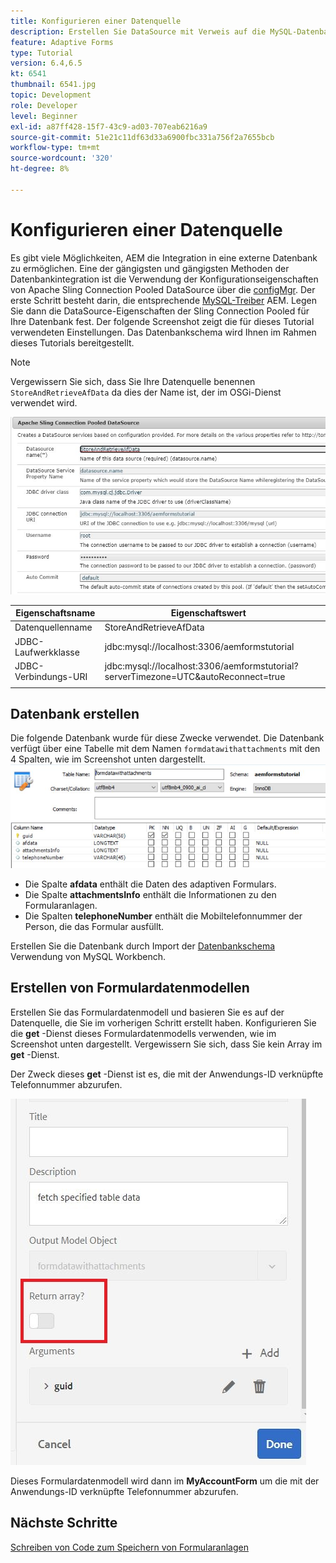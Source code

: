 ```yaml
---
title: Konfigurieren einer Datenquelle
description: Erstellen Sie DataSource mit Verweis auf die MySQL-Datenbank
feature: Adaptive Forms
type: Tutorial
version: 6.4,6.5
kt: 6541
thumbnail: 6541.jpg
topic: Development
role: Developer
level: Beginner
exl-id: a87ff428-15f7-43c9-ad03-707eab6216a9
source-git-commit: 51e21c11df63d33a6900fbc331a756f2a7655bcb
workflow-type: tm+mt
source-wordcount: '320'
ht-degree: 8%

---
```


# Konfigurieren einer Datenquelle

Es gibt viele Möglichkeiten, AEM die Integration in eine externe Datenbank zu ermöglichen. Eine der gängigsten und gängigsten Methoden der Datenbankintegration ist die Verwendung der Konfigurationseigenschaften von Apache Sling Connection Pooled DataSource über die [configMgr](http://localhost:4502/system/console/configMgr).
Der erste Schritt besteht darin, die entsprechende [MySQL-Treiber](https://mvnrepository.com/artifact/mysql/mysql-connector-java) AEM.
Legen Sie dann die DataSource-Eigenschaften der Sling Connection Pooled für Ihre Datenbank fest. Der folgende Screenshot zeigt die für dieses Tutorial verwendeten Einstellungen. Das Datenbankschema wird Ihnen im Rahmen dieses Tutorials bereitgestellt.

>[!NOTE]
>Vergewissern Sie sich, dass Sie Ihre Datenquelle benennen `StoreAndRetrieveAfData` da dies der Name ist, der im OSGi-Dienst verwendet wird.


![data-source](assets/data-source.JPG)

| Eigenschaftsname | Eigenschaftswert |   |
|---------------------|------------------------------------------------------------------------------------|---|
| Datenquellenname | StoreAndRetrieveAfData |   |
| JDBC-Laufwerkklasse | jdbc:mysql://localhost:3306/aemformstutorial |   |
| JDBC-Verbindungs-URI | jdbc:mysql://localhost:3306/aemformstutorial?serverTimezone=UTC&amp;autoReconnect=true |   |
|                     |                                                                                    |   |


## Datenbank erstellen


Die folgende Datenbank wurde für diese Zwecke verwendet. Die Datenbank verfügt über eine Tabelle mit dem Namen `formdatawithattachments` mit den 4 Spalten, wie im Screenshot unten dargestellt.
![data-base](assets/table-schema.JPG)

* Die Spalte **afdata** enthält die Daten des adaptiven Formulars.
* Die Spalte **attachmentsInfo** enthält die Informationen zu den Formularanlagen.
* Die Spalten **telephoneNumber** enthält die Mobiltelefonnummer der Person, die das Formular ausfüllt.

Erstellen Sie die Datenbank durch Import der [Datenbankschema](assets/data-base-schema.sql)
Verwendung von MySQL Workbench.

## Erstellen von Formulardatenmodellen

Erstellen Sie das Formulardatenmodell und basieren Sie es auf der Datenquelle, die Sie im vorherigen Schritt erstellt haben.
Konfigurieren Sie die **get** -Dienst dieses Formulardatenmodells verwenden, wie im Screenshot unten dargestellt.
Vergewissern Sie sich, dass Sie kein Array im **get** -Dienst.

Der Zweck dieses **get** -Dienst ist es, die mit der Anwendungs-ID verknüpfte Telefonnummer abzurufen.

![get-service](assets/get-service.JPG)

Dieses Formulardatenmodell wird dann im **MyAccountForm** um die mit der Anwendungs-ID verknüpfte Telefonnummer abzurufen.

## Nächste Schritte

[Schreiben von Code zum Speichern von Formularanlagen](./store-form-attachments.md)
